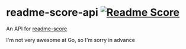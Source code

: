 # readme-score-api [![Readme Score](http://readme-score-api.herokuapp.com/score.svg?url=clayallsopp/readme-score-api)](http://clayallsopp.github.io/readme-score?url=clayallsopp/readme-score-api)

An API for [readme-score](http://github.com/clayallsopp/readme-score)

I'm not very awesome at Go, so I'm sorry in advance
